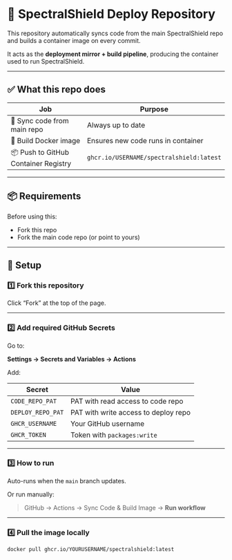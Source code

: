 # 🚀 SpectralShield Deploy Repository

This repository automatically syncs code from the main SpectralShield repo and builds a container image on every commit.

It acts as the **deployment mirror + build pipeline**, producing the container used to run SpectralShield.

---

## ✅ What this repo does

| Job | Purpose |
|---|---|
🔁 Sync code from main repo | Always up to date  
🐳 Build Docker image | Ensures new code runs in container  
📦 Push to GitHub Container Registry | `ghcr.io/USERNAME/spectralshield:latest`  

---

## 📦 Requirements

Before using this:

- Fork this repo
- Fork the main code repo (or point to yours)

---

## 🔧 Setup

### 1️⃣ Fork this repository

Click “Fork” at the top of the page.

---

### 2️⃣ Add required GitHub Secrets

Go to:

**Settings → Secrets and Variables → Actions**

Add:

| Secret | Value |
|---|---|
`CODE_REPO_PAT` | PAT with read access to code repo  
`DEPLOY_REPO_PAT` | PAT with write access to deploy repo  
`GHCR_USERNAME` | Your GitHub username  
`GHCR_TOKEN` | Token with `packages:write`  

---

### 3️⃣ How to run

Auto-runs when the `main` branch updates.

Or run manually:

> GitHub → Actions → Sync Code & Build Image → **Run workflow**

---

### 4️⃣ Pull the image locally

```bash
docker pull ghcr.io/YOURUSERNAME/spectralshield:latest
